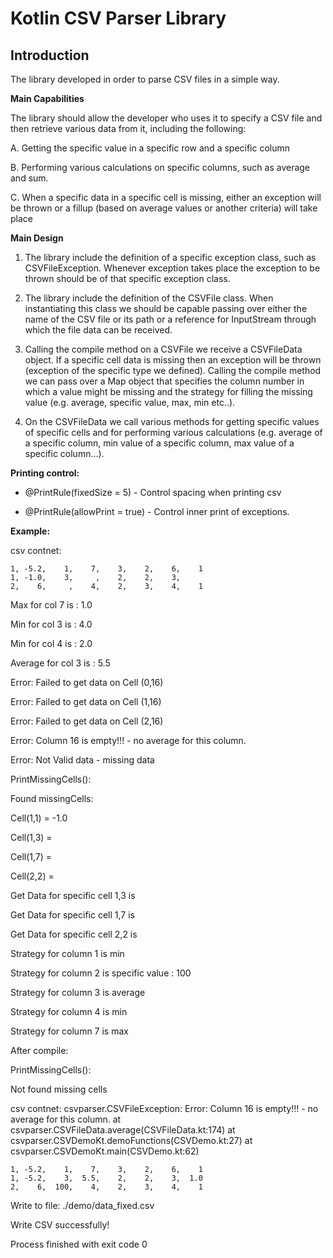 # Kotlin CSV Parser Library

## **Introduction**

The library developed in order to parse CSV files in a simple way.


**Main Capabilities**

The library should allow the developer who uses it to specify a CSV file and then retrieve various data from it, including the following:

A. Getting the specific value in a specific row and a specific column

B. Performing various calculations on specific columns, such as average and sum.

C. When a specific data in a specific cell is missing, either an exception will be thrown or a fillup (based on average values or another criteria) will take place

**Main Design**
1. The library include the definition of a specific exception class, such as CSVFileException. Whenever exception takes place the exception to be thrown should be of that specific exception class.

2. The library include the definition of the CSVFile class. When instantiating this class we should be capable passing over either the name of the CSV file or its path or a reference for InputStream through which the file data can be received.

3. Calling the compile method on a CSVFile we receive a CSVFileData object. If a specific cell data is missing then an exception will be thrown (exception of the specific type we defined). Calling the compile method we can pass over a Map object that specifies the column number in which a value might be missing and the strategy for filling the missing value (e.g. average, specific value, max, min etc..).

4. On the CSVFileData we call various methods for getting specific values of specific cells and for performing various calculations (e.g. average of a specific column, min value of a specific column, max value of a specific column…).


**Printing control:**
- @PrintRule(fixedSize = 5) - Control spacing when printing csv

- @PrintRule(allowPrint = true) - Control inner print of exceptions.

**Example:**

csv contnet:



    1, -5.2,    1,    7,    3,    2,    6,    1
    1, -1.0,    3,     ,    2,    2,    3,     
    2,    6,     ,    4,    2,    3,    4,    1



Max for col 7 is : 1.0

Min for col 3 is : 4.0

Min for col 4 is : 2.0

Average for col 3 is : 5.5

Error: Failed to get data on Cell (0,16)

Error: Failed to get data on Cell (1,16)

Error: Failed to get data on Cell (2,16)

Error: Column 16 is empty!!! - no average for this column.

Error: Not Valid data - missing data

PrintMissingCells():

Found missingCells:

Cell(1,1) =  -1.0

Cell(1,3) =  

Cell(1,7) = 

Cell(2,2) =  


Get Data for specific cell 1,3 is  

Get Data for specific cell 1,7 is 

Get Data for specific cell 2,2 is  

Strategy for column 1 is min 

Strategy for column 2 is specific value : 100

Strategy for column 3 is average 

Strategy for column 4 is min 

Strategy for column 7 is max 

After compile:

PrintMissingCells():

Not found missing cells

csv contnet:
csvparser.CSVFileException: Error: Column 16 is empty!!! - no average for this column.
	at csvparser.CSVFileData.average(CSVFileData.kt:174)
	at csvparser.CSVDemoKt.demoFunctions(CSVDemo.kt:27)
	at csvparser.CSVDemoKt.main(CSVDemo.kt:62)

    1, -5.2,    1,    7,    3,    2,    6,    1
    1, -5.2,    3,  5.5,    2,    2,    3,  1.0
    2,    6,  100,    4,    2,    3,    4,    1

Write to file: ./demo/data_fixed.csv

Write CSV successfully!

Process finished with exit code 0